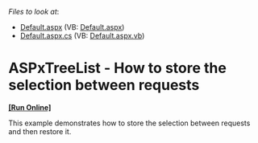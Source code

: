 <!-- default file list -->
*Files to look at*:

* [Default.aspx](./CS/Default.aspx) (VB: [Default.aspx](./VB/Default.aspx))
* [Default.aspx.cs](./CS/Default.aspx.cs) (VB: [Default.aspx.vb](./VB/Default.aspx.vb))
<!-- default file list end -->
# ASPxTreeList - How to store the selection between requests
<!-- run online -->
**[[Run Online]](https://codecentral.devexpress.com/t187249/)**
<!-- run online end -->


<p>This example demonstrates how to store the selection between requests and then restore it.</p>

<br/>


